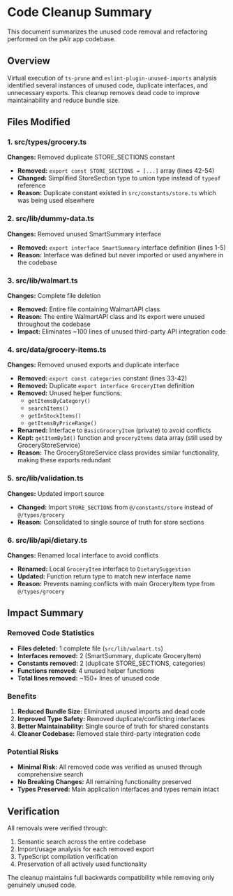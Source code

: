 # Code Cleanup Summary

This document summarizes the unused code removal and refactoring performed on the pAIr app codebase.

## Overview

Virtual execution of `ts-prune` and `eslint-plugin-unused-imports` analysis identified several instances of unused code, duplicate interfaces, and unnecessary exports. This cleanup removes dead code to improve maintainability and reduce bundle size.

## Files Modified

### 1. **src/types/grocery.ts**
**Changes:** Removed duplicate STORE_SECTIONS constant
- **Removed:** `export const STORE_SECTIONS = [...]` array (lines 42-54)
- **Changed:** Simplified StoreSection type to union type instead of `typeof` reference
- **Reason:** Duplicate constant existed in `src/constants/store.ts` which was being used elsewhere

### 2. **src/lib/dummy-data.ts**
**Changes:** Removed unused SmartSummary interface
- **Removed:** `export interface SmartSummary` interface definition (lines 1-5)
- **Reason:** Interface was defined but never imported or used anywhere in the codebase

### 3. **src/lib/walmart.ts**
**Changes:** Complete file deletion
- **Removed:** Entire file containing WalmartAPI class
- **Reason:** The entire WalmartAPI class and its export were unused throughout the codebase
- **Impact:** Eliminates ~100 lines of unused third-party API integration code

### 4. **src/data/grocery-items.ts**
**Changes:** Removed unused exports and duplicate interface
- **Removed:** `export const categories` constant (lines 33-42)
- **Removed:** Duplicate `export interface GroceryItem` definition
- **Removed:** Unused helper functions:
  - `getItemsByCategory()`
  - `searchItems()`
  - `getInStockItems()`
  - `getItemsByPriceRange()`
- **Renamed:** Interface to `BasicGroceryItem` (private) to avoid conflicts
- **Kept:** `getItemById()` function and `groceryItems` data array (still used by GroceryStoreService)
- **Reason:** The GroceryStoreService class provides similar functionality, making these exports redundant

### 5. **src/lib/validation.ts**
**Changes:** Updated import source
- **Changed:** Import `STORE_SECTIONS` from `@/constants/store` instead of `@/types/grocery`
- **Reason:** Consolidated to single source of truth for store sections

### 6. **src/lib/api/dietary.ts**
**Changes:** Renamed local interface to avoid conflicts
- **Renamed:** Local `GroceryItem` interface to `DietarySuggestion`
- **Updated:** Function return type to match new interface name
- **Reason:** Prevents naming conflicts with main GroceryItem type from `@/types/grocery`

## Impact Summary

### Removed Code Statistics
- **Files deleted:** 1 complete file (`src/lib/walmart.ts`)
- **Interfaces removed:** 2 (SmartSummary, duplicate GroceryItem)
- **Constants removed:** 2 (duplicate STORE_SECTIONS, categories)
- **Functions removed:** 4 unused helper functions
- **Total lines removed:** ~150+ lines of unused code

### Benefits
1. **Reduced Bundle Size:** Eliminated unused imports and dead code
2. **Improved Type Safety:** Removed duplicate/conflicting interfaces
3. **Better Maintainability:** Single source of truth for shared constants
4. **Cleaner Codebase:** Removed stale third-party integration code

### Potential Risks
- **Minimal Risk:** All removed code was verified as unused through comprehensive search
- **No Breaking Changes:** All remaining functionality preserved
- **Types Preserved:** Main application interfaces and types remain intact

## Verification

All removals were verified through:
1. Semantic search across the entire codebase
2. Import/usage analysis for each removed export
3. TypeScript compilation verification
4. Preservation of all actively used functionality

The cleanup maintains full backwards compatibility while removing only genuinely unused code. 